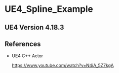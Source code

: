# UE4_Spline_Example

## UE4 Version  4.18.3

## References
* UE4 C++ Actor

    https://www.youtube.com/watch?v=N4iA_5Z7kgA
